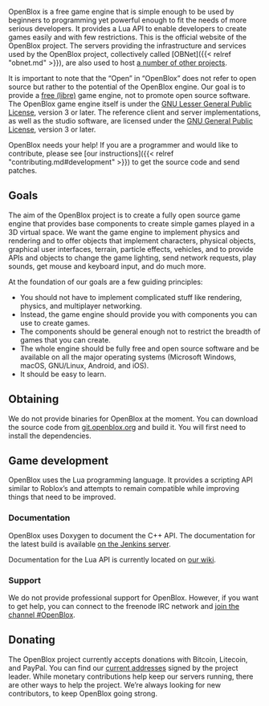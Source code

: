 OpenBlox is a free game engine that is simple enough to be used by beginners to programming yet powerful enough to fit the needs of more serious developers. It provides a Lua API to enable developers to create games easily and with few restrictions. This is the official website of the OpenBlox project. The servers providing the infrastructure and services used by the OpenBlox project, collectively called [OBNet]({{< relref "obnet.md" >}}), are also used to host [a number of other projects](https://friends.openblox.org/).

It is important to note that the “Open” in “OpenBlox” does not refer to open source but rather to the potential of the OpenBlox engine. Our goal is to provide a [free (libre)](https://www.gnu.org/philosophy/free-sw.html) game engine, not to promote open source software. The OpenBlox game engine itself is under the [GNU Lesser General Public License](https://www.gnu.org/licenses/lgpl-3.0.html), version&nbsp;3 or later. The reference client and server implementations, as well as the studio software, are licensed under the [GNU General Public License](https://www.gnu.org/licenses/gpl-3.0.html), version&nbsp;3 or later.

OpenBlox needs your help! If you are a programmer and would like to contribute, please see [our instructions]({{< relref "contributing.md#development" >}}) to get the source code and send patches.

## Goals

The aim of the OpenBlox project is to create a fully open source game engine that provides base components to create simple games played in a 3D virtual space. We want the game engine to implement physics and rendering and to offer objects that implement characters, physical objects, graphical user interfaces, terrain, particle effects, vehicles, and to provide APIs and objects to change the game lighting, send network requests, play sounds, get mouse and keyboard input, and do much more.

At the foundation of our goals are a few guiding principles:

* You should not have to implement complicated stuff like rendering, physics, and multiplayer networking.
* Instead, the game engine should provide you with components you can use to create games.
* The components should be general enough not to restrict the breadth of games that you can create.
* The whole engine should be fully free and open source software and be available on all the major operating systems (Microsoft Windows, macOS, GNU/Linux, Android, and iOS).
* It should be easy to learn.

## Obtaining

We do not provide binaries for OpenBlox at the moment. You can download the source code from [git.openblox.org](https://git.openblox.org) and build it. You will first need to install the dependencies.

## Game development

OpenBlox uses the Lua programming language. It provides a scripting API similar to Roblox’s and attempts to remain compatible while improving things that need to be improved.

### Documentation

OpenBlox uses Doxygen to document the C++ API. The documentation for the latest build is available [on the Jenkins server](https://ci.openblox.org/job/libopenblox/doxygen/index.html).

Documentation for the Lua API is currently located on [our wiki](https://wiki.openblox.org/wiki/Project:Home).

### Support

We do not provide professional support for OpenBlox. However, if you want to get help, you can connect to the freenode IRC network and [join the channel #OpenBlox](ircs://chat.freenode.net/OpenBlox).

## Donating

The OpenBlox project currently accepts donations with Bitcoin, Litecoin, and PayPal. You can find our [current addresses](/donate.asc) signed by the project leader. While monetary contributions help keep our servers running, there are other ways to help the project. We’re always looking for new contributors, to keep OpenBlox going strong.
